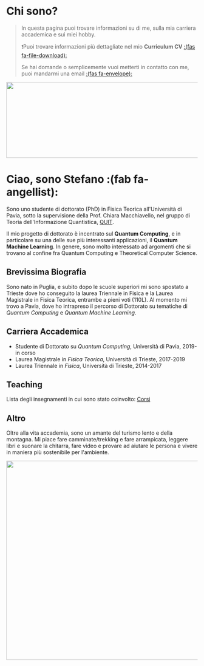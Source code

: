 # Chi sono?


> In questa pagina puoi trovare informazioni su di me, sulla mia carriera accademica e sui miei hobby.
>
> :exclamation:Puoi trovare informazioni più dettagliate nel mio **Curriculum CV** [:(fas fa-file-download):](/documents/cv.pdf)
>
> Se hai domande o semplicemente vuoi metterti in contatto con me, puoi mandarmi una email [:(fas fa-envelope):](mailto:mangini.stfn@gmail.com)

<p align="center">
  <img width="600" height="200" src="/images/profile2.png">
</p>  

# Ciao, sono Stefano :(fab fa-angellist):
Sono uno studente di dottorato (PhD) in Fisica Teorica all'Università di Pavia, sotto la supervisione della Prof. Chiara Macchiavello, nel gruppo di Teoria dell'Informazione Quantistica, [QUIT](https://www.qubit.it/).

Il mio progetto di dottorato è incentrato sul **Quantum Computing**, e in particolare su una delle sue più interessanti applicazioni, il **Quantum Machine Learning**.
In genere, sono molto interessato ad argomenti che si trovano al confine fra Quantum Computing e Theoretical Computer Science.

## Brevissima Biografia

Sono nato in Puglia, e subito dopo le scuole superiori mi sono spostato a Trieste dove ho conseguito la laurea Triennale in Fisica e la Laurea Magistrale in Fisica Teorica, entrambe a pieni voti (110L). Al momento mi trovo a Pavia, dove ho intrapreso il percorso di Dottorato su tematiche di *Quantum Computing* e *Quantum Machine Learning*.

## Carriera Accademica  

* Studente di Dottorato su _Quantum Computing_, Università di Pavia, 2019-in corso
* Laurea Magistrale in _Fisica Teorica_, Università di Trieste, 2017-2019
* Laurea Triennale in _Fisica_, Università di Trieste, 2014-2017  

## Teaching  

Lista degli insegnamenti in cui sono stato coinvolto: [Corsi](/teaching/)

## Altro  

Oltre alla vita accademia, sono un amante del turismo lento e della montagna. Mi piace fare camminate/trekking e fare arrampicata, leggere libri e suonare la chitarra, fare video e provare ad aiutare le persona e vivere in maniera più sostenibile per l'ambiente.  

<p align="center">
  <img width="800" height="525" src="/images/iceland-min.jpg">
</p>  

